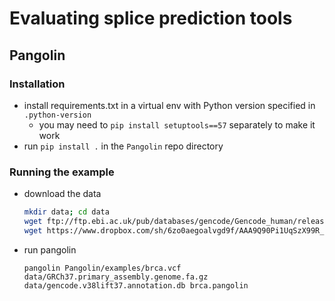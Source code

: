 # Evaluating splice prediction tools

## Pangolin

### Installation

- install requirements.txt in a virtual env with Python version specified in
  `.python-version`
  - you may need to `pip install setuptools==57` separately to make it work
- run `pip install .` in the `Pangolin` repo directory

### Running the example

- download the data
  ```sh
  mkdir data; cd data
  wget ftp://ftp.ebi.ac.uk/pub/databases/gencode/Gencode_human/release_30/GRCh37_mapping/GRCh37.primary_assembly.genome.fa.gz
  wget https://www.dropbox.com/sh/6zo0aegoalvgd9f/AAA9Q90Pi1UqSzX99R_NM803a/gencode.v38lift37.annotation.db
  ```
- run pangolin
  ```
  pangolin Pangolin/examples/brca.vcf data/GRCh37.primary_assembly.genome.fa.gz data/gencode.v38lift37.annotation.db brca.pangolin
  ```
